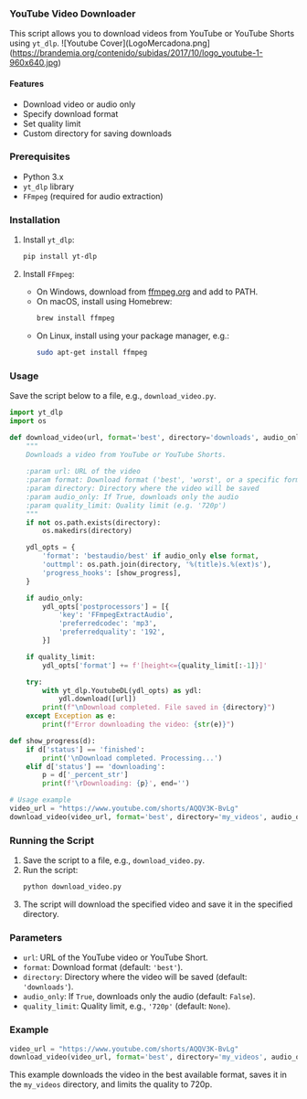 ### YouTube Video Downloader

This script allows you to download videos from YouTube or YouTube Shorts using `yt_dlp`.
![Youtube Cover](LogoMercadona.png](https://brandemia.org/contenido/subidas/2017/10/logo_youtube-1-960x640.jpg)

#### Features
- Download video or audio only
- Specify download format
- Set quality limit
- Custom directory for saving downloads

### Prerequisites

- Python 3.x
- `yt_dlp` library
- `FFmpeg` (required for audio extraction)

### Installation

1. Install `yt_dlp`:
    ```sh
    pip install yt-dlp
    ```

2. Install `FFmpeg`:
    - On Windows, download from [ffmpeg.org](https://ffmpeg.org/download.html) and add to PATH.
    - On macOS, install using Homebrew:
      ```sh
      brew install ffmpeg
      ```
    - On Linux, install using your package manager, e.g.:
      ```sh
      sudo apt-get install ffmpeg
      ```

### Usage

Save the script below to a file, e.g., `download_video.py`.

```python
import yt_dlp
import os

def download_video(url, format='best', directory='downloads', audio_only=False, quality_limit=None):
    """
    Downloads a video from YouTube or YouTube Shorts.
    
    :param url: URL of the video
    :param format: Download format ('best', 'worst', or a specific format)
    :param directory: Directory where the video will be saved
    :param audio_only: If True, downloads only the audio
    :param quality_limit: Quality limit (e.g. '720p')
    """
    if not os.path.exists(directory):
        os.makedirs(directory)

    ydl_opts = {
        'format': 'bestaudio/best' if audio_only else format,
        'outtmpl': os.path.join(directory, '%(title)s.%(ext)s'),
        'progress_hooks': [show_progress],
    }

    if audio_only:
        ydl_opts['postprocessors'] = [{
            'key': 'FFmpegExtractAudio',
            'preferredcodec': 'mp3',
            'preferredquality': '192',
        }]

    if quality_limit:
        ydl_opts['format'] += f'[height<={quality_limit[:-1]}]'

    try:
        with yt_dlp.YoutubeDL(ydl_opts) as ydl:
            ydl.download([url])
        print(f"\nDownload completed. File saved in {directory}")
    except Exception as e:
        print(f"Error downloading the video: {str(e)}")

def show_progress(d):
    if d['status'] == 'finished':
        print('\nDownload completed. Processing...')
    elif d['status'] == 'downloading':
        p = d['_percent_str']
        print(f'\rDownloading: {p}', end='')

# Usage example
video_url = "https://www.youtube.com/shorts/AQQV3K-BvLg"
download_video(video_url, format='best', directory='my_videos', audio_only=False, quality_limit='720p')
```

### Running the Script

1. Save the script to a file, e.g., `download_video.py`.
2. Run the script:
    ```sh
    python download_video.py
    ```
3. The script will download the specified video and save it in the specified directory.

### Parameters

- `url`: URL of the YouTube video or YouTube Short.
- `format`: Download format (default: `'best'`).
- `directory`: Directory where the video will be saved (default: `'downloads'`).
- `audio_only`: If `True`, downloads only the audio (default: `False`).
- `quality_limit`: Quality limit, e.g., `'720p'` (default: `None`).

### Example

```python
video_url = "https://www.youtube.com/shorts/AQQV3K-BvLg"
download_video(video_url, format='best', directory='my_videos', audio_only=False, quality_limit='720p')
```

This example downloads the video in the best available format, saves it in the `my_videos` directory, and limits the quality to 720p.
